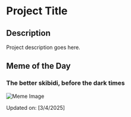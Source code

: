 # Project Title

## Description

Project description goes here.

## Meme of the Day

### The better skibidi, before the dark times
![Meme Image](https://i.redd.it/whnj6dbw2jme1.png)

Updated on: [3/4/2025]